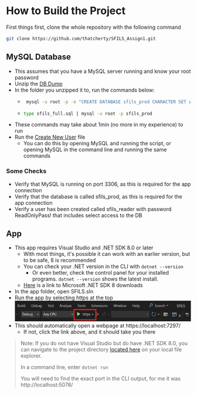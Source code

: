 # How to Build the Project
First things first, clone the whole repository with the following command
```bash
git clone https://github.com/thatcherty/SFILS_Assign1.git
```

## MySQL Database
 - This assumes that you have a MySQL server running and know your root password
 - Unzip the [DB Dump](https://github.com/thatcherty/SFILS_Assign1/tree/main/scripts/database%20backup)
 - In the folder you unzipped it to, run the commands below:
   - ```bash
      mysql -u root -p -e "CREATE DATABASE sfils_prod CHARACTER SET utf8mb4 COLLATE utf8mb4_0900_ai_ci;"
     ```
   - ```bash
     type sfils_full.sql | mysql -u root -p sfils_prod
     ```
 - These commands may take about 1min (no more in my experience) to run
 - Run the [Create New User](https://github.com/thatcherty/SFILS_Assign1/tree/main/scripts/user%20creation) file
   - You can do this by opening MySQL and running the script, or opening MySQL in the command line and running the same commands
  
### Some Checks 
 - Verify that MySQL is running on port 3306, as this is required for the app connection
 - Verify that the database is called sfils_prod, as this is required for the app connection
 - Verify a user has been created called sfils_reader with password ReadOnlyPass! that includes select access to the DB

## App
 - This app requires Visual Studio and .NET SDK 8.0 or later
   - With most things, it's possible it can work with an earlier version, but to be safe, 8 is recommended
   - You can check your .NET version in the CLI with `dotnet --version`
     - Or even better, check the control panel for your installed programs. `dotnet --version` shows the latest install.
   - [Here](https://dotnet.microsoft.com/en-us/download/dotnet/thank-you/sdk-8.0.415-windows-x64-installer) is a link to Microsoft .NET SDK 8 downloads
 - In the app folder, open SFILS.sln
 - Run the app by selecting https at the top
![HTTPS start](https://raw.githubusercontent.com/thatcherty/SFILS_Assign1/main/docs/photos/Start_App_Screenshot.png)
 - This should automatically open a webpage at https://localhost:7297/
   - If not, click the link above, and it should take you there

> Note: If you do not have Visual Studio but do have .NET SDK 8.0, you can navigate to the project directory [located here](https://github.com/thatcherty/SFILS_Assign1/tree/main/app/SFILS/SFILS) on your local file explorer.
> 
> In a command line, enter `dotnet run`
>
> You will need to find the exact port in the CLI output, for me it was http://localhost:5078/
